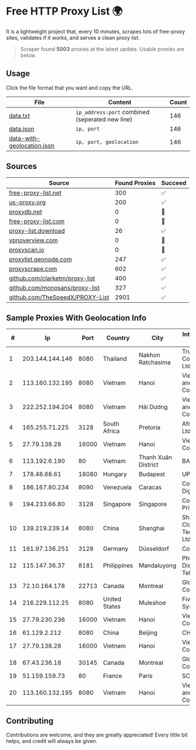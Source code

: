 
# Free HTTP Proxy List 🌍

It is a lightweight project that, every 10 minutes, scrapes lots of free-proxy sites, validates if it works, and serves a clean proxy list.


> Scraper found **5003** proxies at the latest update. Usable proxies are below.

## Usage

Click the file format that you want and copy the URL.


|File|Content|Count|
|----|-------|-----|
|[data.txt](https://raw.githubusercontent.com/themiralay/Proxy-List-World/master/data.txt)|`ip_address:port` combined (seperated new line)|146|
|[data.json](https://raw.githubusercontent.com/themiralay/Proxy-List-World/master/data.json)|`ip, port`|146|
|[data-with-geolocation.json](https://raw.githubusercontent.com/themiralay/Proxy-List-World/master/data-with-geolocation.json)|`ip, port, geolocation`|146|

## Sources

|Source|Found Proxies|Succeed|
|------|-------------|-------|
|[free-proxy-list.net](https://free-proxy-list.net)|300|✅|
|[us-proxy.org](https://www.us-proxy.org)|200|✅|
|[proxydb.net](http://proxydb.net)|0|🚫|
|[free-proxy-list.com](https://free-proxy-list.com/?page=&port=&type%5B%5D=http&type%5B%5D=https&up_time=0&search=Search)|0|🚫|
|[proxy-list.download](https://www.proxy-list.download/HTTP)|26|✅|
|[vpnoverview.com](https://vpnoverview.com/privacy/anonymous-browsing/free-proxy-servers)|0|🚫|
|[proxyscan.io](https://www.proxyscan.io)|0|🚫|
|[proxylist.geonode.com](https://proxylist.geonode.com/api/proxy-list?limit=300&page=1&sort_by=lastChecked&sort_type=desc&protocols=http,https)|247|✅|
|[proxyscrape.com](https://api.proxyscrape.com/v2/?request=displayproxies&protocol=http&timeout=10000&country=all&ssl=all&anonymity=all)|602|✅|
|[github.com/clarketm/proxy-list](https://raw.githubusercontent.com/clarketm/proxy-list/master/proxy-list-raw.txt)|400|✅|
|[github.com/monosans/proxy-list](https://raw.githubusercontent.com/monosans/proxy-list/main/proxies/http.txt)|327|✅|
|[github.com/TheSpeedX/PROXY-List](https://raw.githubusercontent.com/TheSpeedX/PROXY-List/master/http.txt)|2901|✅|


## Sample Proxies With Geolocation Info

|#|Ip|Port|Country|City|Internet Service Provider|
|-|--|----|-------|----|-------------------------|
|1|203.144.144.146|8080|Thailand|Nakhon Ratchasima|True Internet Corporation CO. Ltd.|
|2|113.160.132.195|8080|Vietnam|Hanoi|VietNam Post and Telecom Corporation|
|3|222.252.194.204|8080|Vietnam|Hải Dương|VietNam Post and Telecom Corporation|
|4|165.255.71.225|3128|South Africa|Pretoria|Afrihost (Pty) Ltd|
|5|27.79.138.28|16000|Vietnam|Hanoi|Viettel Corporation|
|6|113.192.6.190|80|Vietnam|Thanh Xuân District|BASE|
|7|178.48.68.61|18080|Hungary|Budapest|UPC|
|8|186.167.80.234|8090|Venezuela|Caracas|Corporacion Digitel C.A|
|9|194.233.66.80|3128|Singapore|Singapore|Contabo Asia Private Limited|
|10|139.219.239.14|8080|China|Shanghai|Shanghai Blue Cloud Technology Co., Ltd|
|11|161.97.136.251|3128|Germany|Düsseldorf|Contabo GmbH|
|12|115.147.36.37|8181|Philippines|Mandaluyong|Philippine Long Distance Telephone Co.|
|13|72.10.164.178|22713|Canada|Montreal|GloboTech Communications|
|14|216.229.112.25|8080|United States|Muleshoe|Five Area Systems, LLC|
|15|27.79.230.236|16000|Vietnam|Hanoi|Viettel Corporation|
|16|61.129.2.212|8080|China|Beijing|CHINANET|
|17|27.79.138.28|16000|Vietnam|Hanoi|Viettel Corporation|
|18|67.43.236.18|30145|Canada|Montreal|GloboTech Communications|
|19|51.159.159.73|80|France|Paris|SCALEWAY|
|20|113.160.132.195|8080|Vietnam|Hanoi|VietNam Post and Telecom Corporation|



## Contributing

Contributions are welcome, and they are greatly appreciated! Every
little bit helps, and credit will always be given.


